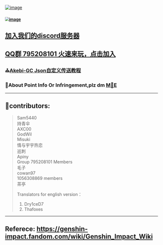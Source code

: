 [![image](https://user-images.githubusercontent.com/82816129/234908010-50130cef-3b15-4de7-b8fb-493375575cb9.png)](https://github.com/Xcating/Json_Integration#)

### 		[<img src="https://user-images.githubusercontent.com/82816129/234908325-97c49424-3f47-4ad0-8bb9-da706146118a.png" alt="image" style="zoom:80%;" />](https://github.com/Xcating/Json_Integration/archive/refs/heads/main.zip)                       

## **[加入我们的discord服务器](https://discord.gg/e4kSanAW2q)**

## [QQ群  795208101 火速来玩，点击加入](http://qm.qq.com/cgi-bin/qm/qr?_wv=1027&k=rL-ncACf1njkQxAeXxiQ-h5oKA4EMNsO&authKey=PZEQv9QYLefDcRHZd%2Bt1aaxGILDy4KuTK5ybSKEBVT5ICcpXbQPdviFUM%2BnvmisQ&noverify=0&group_code=795208101)

### 												 ⛪[Akebi-GC   Json自定义传送教程](https://docs.qq.com/doc/DTFFHRXRlTWZ6ZFhh)

### 🥵About Point Info Or Infringement,plz dm [M🍵E](https://discord.com/users/995140672275349596)

---

## 👤contributors:

> Sam5440  
> 持青伞  
> AXC00  
> GodWil  
> Misuki  
> 情与宇宇热恋  
> 巡刺  
> Apiny  
> Group 795208101 Members  
> 毛子  
> cowan97  
> 1056308869 members  
> 茶亭
>    
> Translators for english version：
> 1. Dry1ceD7
> 1. Thafoxes
> 
---
## Referece: https://genshin-impact.fandom.com/wiki/Genshin_Impact_Wiki 




